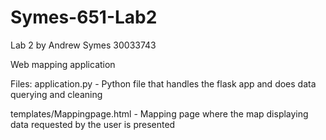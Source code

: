# Symes-651-Lab2
Lab 2 by Andrew Symes
30033743

Web mapping application

Files:
application.py - Python file that handles the flask app and does data querying and cleaning

templates/Mappingpage.html - Mapping page where the map displaying data requested by the user is presented
